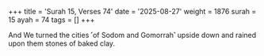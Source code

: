 +++
title = 'Surah 15, Verses 74'
date = '2025-08-27'
weight = 1876
surah = 15
ayah = 74
tags = []
+++

And We turned the cities ˹of Sodom and Gomorrah˺ upside down and rained upon them stones of baked clay.